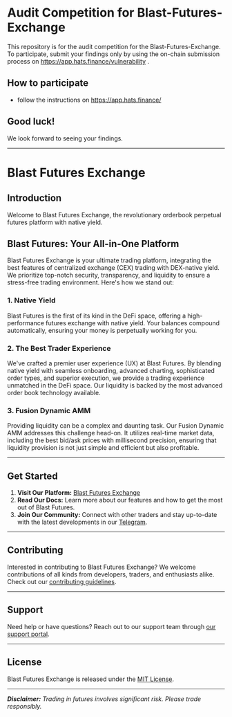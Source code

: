# Audit Competition for Blast-Futures-Exchange
This repository is for the audit competition for the Blast-Futures-Exchange.
To participate, submit your findings only by using the on-chain submission process on https://app.hats.finance/vulnerability .
## How to participate
- follow the instructions on https://app.hats.finance/
## Good luck!
We look forward to seeing your findings.
* * *
# Blast Futures Exchange

## Introduction

Welcome to Blast Futures Exchange, the revolutionary orderbook perpetual futures platform with native yield. 

## Blast Futures: Your All-in-One Platform

Blast Futures Exchange is your ultimate trading platform, integrating the best features of centralized exchange (CEX) trading with DEX-native yield. We prioritize top-notch security, transparency, and liquidity to ensure a stress-free trading environment. Here's how we stand out:

### 1. Native Yield
Blast Futures is the first of its kind in the DeFi space, offering a high-performance futures exchange with native yield. Your balances compound automatically, ensuring your money is perpetually working for you.

### 2. The Best Trader Experience
We've crafted a premier user experience (UX) at Blast Futures. By blending native yield with seamless onboarding, advanced charting, sophisticated order types, and superior execution, we provide a trading experience unmatched in the DeFi space. Our liquidity is backed by the most advanced order book technology available.

### 3. Fusion Dynamic AMM
Providing liquidity can be a complex and daunting task. Our Fusion Dynamic AMM addresses this challenge head-on. It utilizes real-time market data, including the best bid/ask prices with millisecond precision, ensuring that liquidity provision is not just simple and efficient but also profitable.

---

## Get Started

1. **Visit Our Platform:** [Blast Futures Exchange](https://blastfutures.com)
2. **Read Our Docs:** Learn more about our features and how to get the most out of Blast Futures.
3. **Join Our Community:** Connect with other traders and stay up-to-date with the latest developments in our [Telegram](https://t.me/BlastFutures).

---

## Contributing

Interested in contributing to Blast Futures Exchange? We welcome contributions of all kinds from developers, traders, and enthusiasts alike. Check out our [contributing guidelines](https://github.com/blastfutures/contributing).

---

## Support

Need help or have questions? Reach out to our support team through [our support portal](https://blastfutures.com/support).

---

## License

Blast Futures Exchange is released under the [MIT License](https://opensource.org/licenses/MIT).

---

_**Disclaimer:** Trading in futures involves significant risk. Please trade responsibly._
